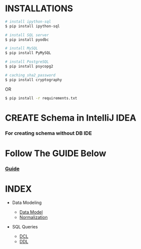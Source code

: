 # INSTALLATIONS

```bash
# install ipython-sql
$ pip install ipython-sql

# install SQL server
$ pip install pyodbc

# install MySQL
$ pip install PyMySQL

# install PostgreSQL
$ pip install psycopg2

# caching_sha2_password
$ pip install cryptography
```


OR

```bash
$ pip install -r requirements.txt
```

# CREATE Schema in IntelliJ IDEA
### For creating schema without DB IDE

# Follow The GUIDE Below
### [Guide](/Guide.ipynb)

# INDEX
- Data Modeling
  - [Data Model](Data-Model.ipynb)
  - [Normalization](Normalization.ipynb) 

- SQL Queries
  - [DCL](/SQL-Queries/DCL.ipynb)
  - [DDL](DDL.ipynb)